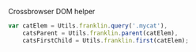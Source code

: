 Crossbrowser DOM helper
```javascript
var catElem = Utils.franklin.query('.mycat'),
    catsParent = Utils.franklin.parent(catElem),
    catsFirstChild = Utils.franklin.first(catElem);
```